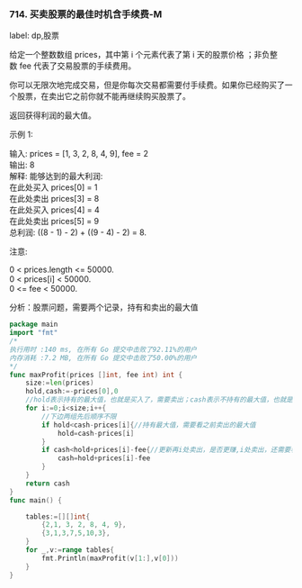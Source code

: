 ### 714. 买卖股票的最佳时机含手续费-M

label: dp,股票

给定一个整数数组 prices，其中第 i 个元素代表了第 i 天的股票价格 ；非负整数 fee 代表了交易股票的手续费用。

你可以无限次地完成交易，但是你每次交易都需要付手续费。如果你已经购买了一个股票，在卖出它之前你就不能再继续购买股票了。

返回获得利润的最大值。

示例 1:  

输入: prices = [1, 3, 2, 8, 4, 9], fee = 2   
输出: 8   
解释: 能够达到的最大利润:    
在此处买入 prices[0] = 1   
在此处卖出 prices[3] = 8   
在此处买入 prices[4] = 4   
在此处卖出 prices[5] = 9   
总利润: ((8 - 1) - 2) + ((9 - 4) - 2) = 8.   

注意:   

0 < prices.length <= 50000.   
0 < prices[i] < 50000.   
0 <= fee < 50000.   


分析：股票问题，需要两个记录，持有和卖出的最大值

```go
package main
import "fmt"
/*
执行用时 :140 ms, 在所有 Go 提交中击败了92.11%的用户
内存消耗 :7.2 MB, 在所有 Go 提交中击败了50.00%的用户
*/
func maxProfit(prices []int, fee int) int {
	size:=len(prices)
	hold,cash:=-prices[0],0
	//hold表示持有的最大值，也就是买入了，需要卖出；cash表示不持有的最大值，也就是卖出了，可以再卖了
	for i:=0;i<size;i++{
		//下边两组先后顺序不限
		if hold<cash-prices[i]{//持有最大值，需要看之前卖出的最大值
			hold=cash-prices[i]
		}
		if cash<hold+prices[i]-fee{//更新再i处卖出，是否更赚,i处卖出，还需要看i-1之前买入的最大最大值
			cash=hold+prices[i]-fee
		}
	}
	return cash
}
func main() {

	tables:=[][]int{
		{2,1, 3, 2, 8, 4, 9},
		{3,1,3,7,5,10,3},
	}
	for _,v:=range tables{
		fmt.Println(maxProfit(v[1:],v[0]))
	}
}

```